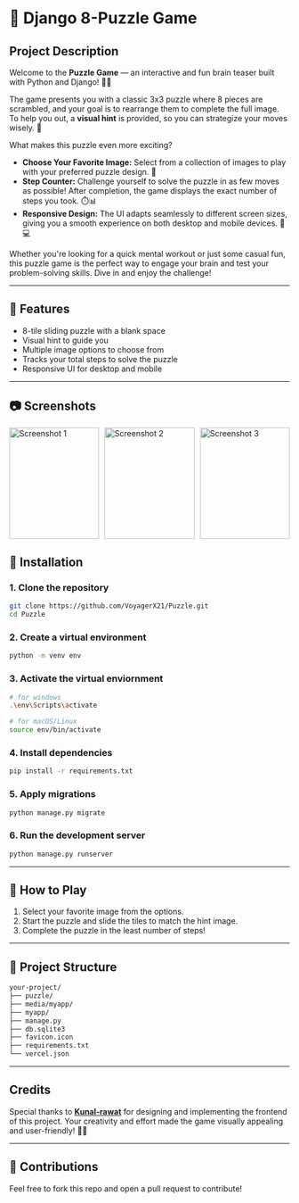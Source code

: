 # 🧩 Django 8-Puzzle Game

## Project Description

Welcome to the **Puzzle Game** — an interactive and fun brain teaser built with Python and Django! 🧩✨

The game presents you with a classic 3x3 puzzle where 8 pieces are scrambled, and your goal is to rearrange them to complete the full image. To help you out, a **visual hint** is provided, so you can strategize your moves wisely. 🎯

What makes this puzzle even more exciting?

- **Choose Your Favorite Image:** Select from a collection of images to play with your preferred puzzle design. 🎨
- **Step Counter:** Challenge yourself to solve the puzzle in as few moves as possible! After completion, the game displays the exact number of steps you took. ⏱️📊
- **Responsive Design:** The UI adapts seamlessly to different screen sizes, giving you a smooth experience on both desktop and mobile devices. 📱💻

Whether you're looking for a quick mental workout or just some casual fun, this puzzle game is the perfect way to engage your brain and test your problem-solving skills. Dive in and enjoy the challenge!


---

## 🚀 Features

- 8-tile sliding puzzle with a blank space
- Visual hint to guide you
- Multiple image options to choose from
- Tracks your total steps to solve the puzzle
- Responsive UI for desktop and mobile

---

## 📷 Screenshots

<div style="display: flex; flex-direction: row; gap: 10px; justify-content: center;">
    <img src="https://ik.imagekit.io/lidyx2zxm/Screenshot%20(9).png?updatedAt=1747384593677" alt="Screenshot 1" style="height: 200px; width: 100%; max-width: 33%; object-fit: cover;">
    <img src="https://ik.imagekit.io/lidyx2zxm/Screenshot%20(11).png?updatedAt=1747384593108" alt="Screenshot 2" style="height: 200px; width: 100%; max-width: 33%; object-fit: cover;">
    <img src="https://ik.imagekit.io/lidyx2zxm/Screenshot%20(10).png?updatedAt=1747384593106" alt="Screenshot 3" style="height: 200px; width: 100%; max-width: 33%; object-fit: cover;">
</div>


## 🔧 Installation

### 1. Clone the repository

```bash
git clone https://github.com/VoyagerX21/Puzzle.git
cd Puzzle
```

### 2. Create a virtual environment

```bash
python -m venv env
```

### 3. Activate the virtual enviornment

```bash
# for windows
.\env\Scripts\activate

# for macOS/Linux
source env/bin/activate
```

### 4. Install dependencies

```bash
pip install -r requirements.txt
```

### 5. Apply migrations

```bash
python manage.py migrate
```

### 6. Run the development server

```bash
python manage.py runserver
```

---

## 🧠 How to Play

1. Select your favorite image from the options.
2. Start the puzzle and slide the tiles to match the hint image.
3. Complete the puzzle in the least number of steps!

---

## 📂 Project Structure

```bash
your-project/
├── puzzle/             
├── media/myapp/             
├── myapp/         
├── manage.py             
├── db.sqlite3             
├── favicon.icon             
├── requirements.txt             
└── vercel.json
```

---
## Credits

Special thanks to **[Kunal-rawat](https://github.com/Kunal-Rawat007)** for designing and implementing the frontend of this project. Your creativity and effort made the game visually appealing and user-friendly! 🙌🎨

---

## 🙌 Contributions

Feel free to fork this repo and open a pull request to contribute!

